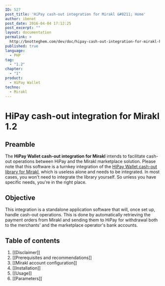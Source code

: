 ```yaml
---
ID: 527
post_title: 'HiPay cash-out integration for Mirakl &#8211; Home'
author: ibenot
post_date: 2016-04-04 17:12:25
post_excerpt: ""
layout: documentation
permalink: >
  http://bnotteghem.com/dev/doc/hipay-cash-out-integration-for-mirakl-home-copy/1/1-2/
published: true
language:
  - PHP
tag:
  - "1.2"
chapter:
  - "1"
product:
  - HiPay Wallet
techno:
  - Mirakl
---
```

# HiPay cash-out integration for Mirakl 1.2

## Preamble
The **HiPay Wallet cash-out integration for Mirakl** intends to facilitate cash-out operations between HiPay and the Mirakl marketplace solution. Please note that this software is a turnkey integration of the [HiPay Wallet cash-out library for Mirakl][repo-lib], which is useless alone and needs to be integrated. In most cases, you won't need to integrate the library yourself. So unless you have specific needs, you're in the right place.

## Objective
This integration is a standalone application software that will, once set up, handle cash-out operations. This is done by automatically retrieving the payment orders from Mirakl and sending them to HiPay for withdrawal both to the merchants' and the marketplace operator's bank accounts. 

## Table of contents
1. [[Disclaimer]]
2. [[Prerequisites and recommendations]]
3. [[Mirakl account configuration]]
4. [[Installation]]
5. [[Usage]]
6. [[Parameters]]

[repo-lib]: https://github.com/hipay/hipay-wallet-cashout-mirakl-library